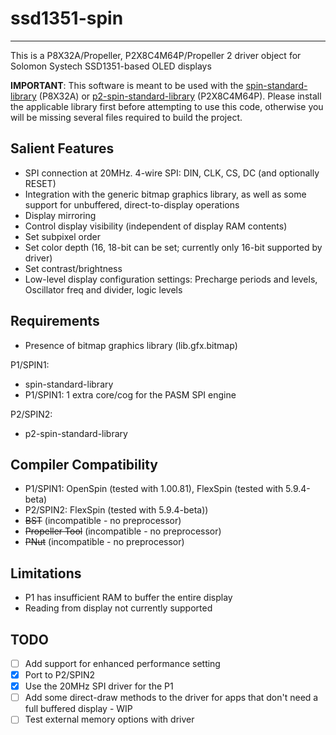 # ssd1351-spin 
--------------

This is a P8X32A/Propeller, P2X8C4M64P/Propeller 2 driver object for Solomon Systech SSD1351-based OLED displays

**IMPORTANT**: This software is meant to be used with the [spin-standard-library](https://github.com/avsa242/spin-standard-library) (P8X32A) or [p2-spin-standard-library](https://github.com/avsa242/p2-spin-standard-library) (P2X8C4M64P). Please install the applicable library first before attempting to use this code, otherwise you will be missing several files required to build the project.

## Salient Features

* SPI connection at 20MHz. 4-wire SPI: DIN, CLK, CS, DC (and optionally RESET)
* Integration with the generic bitmap graphics library, as well as some support for unbuffered, direct-to-display operations
* Display mirroring
* Control display visibility (independent of display RAM contents)
* Set subpixel order
* Set color depth (16, 18-bit can be set; currently only 16-bit supported by driver)
* Set contrast/brightness
* Low-level display configuration settings: Precharge periods and levels, Oscillator freq and divider, logic levels

## Requirements

* Presence of bitmap graphics library (lib.gfx.bitmap)

P1/SPIN1:
* spin-standard-library
* P1/SPIN1: 1 extra core/cog for the PASM SPI engine

P2/SPIN2:
* p2-spin-standard-library

## Compiler Compatibility

* P1/SPIN1: OpenSpin (tested with 1.00.81), FlexSpin (tested with 5.9.4-beta)
* P2/SPIN2: FlexSpin (tested with 5.9.4-beta))
* ~~BST~~ (incompatible - no preprocessor)
* ~~Propeller Tool~~ (incompatible - no preprocessor)
* ~~PNut~~ (incompatible - no preprocessor)

## Limitations

* P1 has insufficient RAM to buffer the entire display
* Reading from display not currently supported

## TODO

- [ ] Add support for enhanced performance setting
- [x] Port to P2/SPIN2
- [x] Use the 20MHz SPI driver for the P1
- [ ] Add some direct-draw methods to the driver for apps that don't need a full buffered display - WIP
- [ ] Test external memory options with driver
